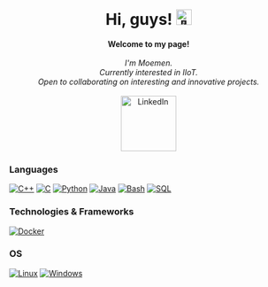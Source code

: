 <h1 align="center">Hi, guys! <img src="https://github.com/wervlad/wervlad/assets/24524555/766d336d-b87d-44ba-807c-c51de2bc6b4d" width="28px" alt="👋"></h1>

<p align="center">
    <b>Welcome to my page!</b><br><br>
    <i>
        I'm Moemen.<br>
        Currently interested in IIoT.<br>
        Open to collaborating on interesting and innovative projects.<br>
    </i><br>
    <a href="https://www.linkedin.com/in/moemen-benhamad">
        <img src="https://img.shields.io/badge/LinkedIn-blue?style=flat-square&logo=linkedin" alt="LinkedIn" width=100>
    </a>

### Languages
[![C++](https://img.shields.io/badge/c++-black?style=for-the-badge&logo=cplusplus)](https://github.com/moemen-benhamad)
[![C](https://img.shields.io/badge/c-black?style=for-the-badge&logo=c)](https://github.com/moemen-benhamad)
[![Python](https://img.shields.io/badge/python-black?style=for-the-badge&logo=python)](https://github.com/moemen-benhamad)
[![Java](https://img.shields.io/badge/java-black?style=for-the-badge&logo=openjdk)](https://github.com/moemen-benhamad)
[![Bash](https://img.shields.io/badge/bash-black?style=for-the-badge&logo=gnu-bash&logoColor=white)](https://github.com/moemen-benhamad)
[![SQL](https://img.shields.io/badge/sql-black?style=for-the-badge&logo=mysql)](https://github.com/moemen-benhamad)

### Technologies & Frameworks
[![Docker](https://img.shields.io/badge/docker-black?style=for-the-badge&logo=docker)](https://github.com/moemen-benhamad)

### OS
[![Linux](https://img.shields.io/badge/linux-black?style=for-the-badge&logo=Linux)](https://github.com/moemen-benhamad)
[![Windows](https://img.shields.io/badge/Windows-black?style=for-the-badge&logo=Windows)](https://github.com/moemen-benhamad)

<!--
                    Thank you wervald for this template!
<details>
<p align="center">
  <a href="https://github.com/wervlad">
    <img src="http://github-profile-summary-cards.vercel.app/api/cards/profile-details?username=wervlad&theme=transparent" />
  </a>
  <a href="https://github.com/wervlad">
    <img src="https://github-readme-streak-stats.herokuapp.com/?user=wervlad&hide_border=true&card_width=338&theme=transparent" />
  </a>
  <a href="https://github.com/wervlad">
    <img src="http://github-profile-summary-cards.vercel.app/api/cards/stats?username=wervlad&theme=transparent" />
  </a>
  <a href="https://github.com/wervlad">
    <img src="https://github-readme-stats.vercel.app/api/top-langs/?username=wervlad&langs_count=10&exclude_repo=&hide=jupyter%20notebook,vim%20script,cmake,makefile,batchfile,emacs%20lisp,css,html&layout=default&card_width=699&hide_border=true&theme=transparent" />
  </a>
</p>
</details>

<p align="center">
  <a href="https://github.com/wervlad">
    <img src="https://komarev.com/ghpvc/?username=wervlad&color=blue&style=flat)" />
  </a>
</p>

-->
